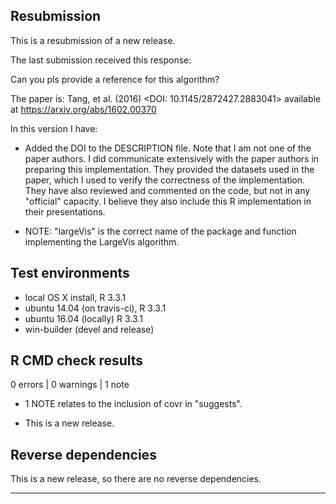 ## Resubmission
 
This is a resubmission of a new release. 

The last submission received this response:

Can you pls provide a reference for this algorithm?

The paper is:  Tang, et al. (2016) <DOI: 10.1145/2872427.2883041> available at https://arxiv.org/abs/1602.00370

In this version I have:
* Added the DOI to the DESCRIPTION file. Note that I am not one of the paper authors. I did communicate extensively with the paper authors in preparing this implementation. They provided the datasets used in the paper, which I used to verify the correctness of the implementation. They have also reviewed and commented on the code, but not in any "official" capacity. I believe they also include this R implementation in their presentations.

* NOTE:  "largeVis" is the correct name of the package and function implementing the LargeVis algorithm.
 
## Test environments
* local OS X install, R 3.3.1
* ubuntu 14.04 (on travis-ci), R 3.3.1
* ubuntu 16.04 (locally) R 3.3.1
* win-builder (devel and release)

## R CMD check results

0 errors | 0 warnings | 1 note

* 1 NOTE relates to the inclusion of covr in "suggests".

* This is a new release.

## Reverse dependencies

This is a new release, so there are no reverse dependencies.

---
  
